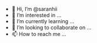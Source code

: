 - 👋 Hi, I’m @saranhii
- 👀 I’m interested in ...
- 🌱 I’m currently learning ...
- 💞️ I’m looking to collaborate on ...
- 📫 How to reach me ...

<!---
saranhii/saranhii is a ✨ special ✨ repository because its `README.md` (this file) appears on your GitHub profile.
You can click the Preview link to take a look at your changes.
--->
